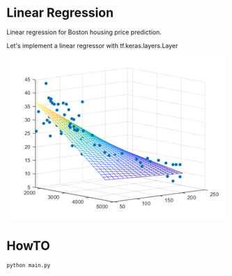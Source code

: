 
# Linear Regression

Linear regression for Boston housing price prediction.

Let's implement a linear regressor with tf.keras.layers.Layer

![](linear_regression.png)

# HowTO

```
python main.py
```